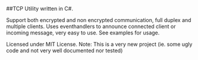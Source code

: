 ##TCP Utility written in C#. 

Support both encrypted and non encrypted communication, full duplex and multiple clients. 
Uses eventhandlers to announce connected client or incoming message, very easy to use. See examples for usage.

Licensed under MIT License.
Note: This is a very new project (ie. some ugly code and not very well documented nor tested)
